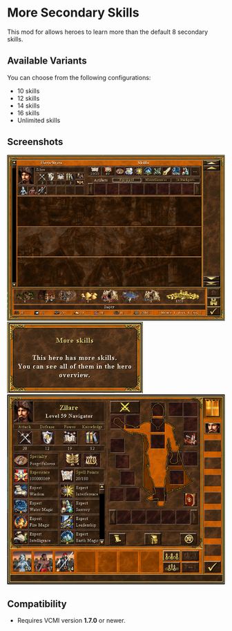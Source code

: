 # More Secondary Skills

This mod for allows heroes to learn more than the default 8 secondary skills.

## Available Variants

You can choose from the following configurations:

- 10 skills  
- 12 skills  
- 14 skills  
- 16 skills  
- Unlimited skills  

## Screenshots

![screen1](screenshots/screen1.png)  
![screen2](screenshots/screen2.png)  
![screen3](screenshots/screen3.png)


## Compatibility

- Requires VCMI version **1.7.0** or newer.
